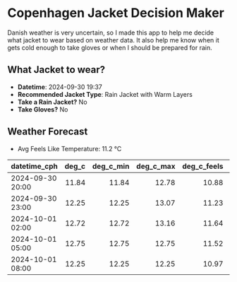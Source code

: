
# Copenhagen Jacket Decision Maker

Danish weather is very uncertain, so I made this app to help me decide what jacket to wear based on weather data. 
It also help me know when it gets cold enough to take gloves or when I should be prepared for rain.

## What Jacket to wear?

- **Datetime**: 2024-09-30 19:37
- **Recommended Jacket Type**: Rain Jacket with Warm Layers
- **Take a Rain Jacket?** No
- **Take Gloves?** No

## Weather Forecast
- Avg Feels Like Temperature: 11.2 °C

| datetime_cph     |   deg_c |   deg_c_min |   deg_c_max |   deg_c_feels | weather   | wind   | rain   |
|:-----------------|--------:|------------:|------------:|--------------:|:----------|:-------|:-------|
| 2024-09-30 20:00 |   11.84 |       11.84 |       12.78 |         10.88 | Clouds    | High   | None   |
| 2024-09-30 23:00 |   12.25 |       12.25 |       13.07 |         11.23 | Clouds    | High   | None   |
| 2024-10-01 02:00 |   12.72 |       12.72 |       13.16 |         11.64 | Clouds    | High   | None   |
| 2024-10-01 05:00 |   12.75 |       12.75 |       12.75 |         11.52 | Clouds    | High   | None   |
| 2024-10-01 08:00 |   12.25 |       12.25 |       12.25 |         10.97 | Clouds    | High   | None   |
        
